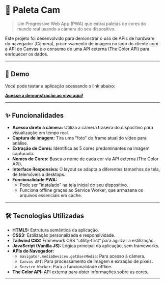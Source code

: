 # 🎨 Paleta Cam

> Um Progressive Web App (PWA) que extrai paletas de cores do mundo real usando a câmera do seu dispositivo.

Este projeto foi desenvolvido para demonstrar o uso de APIs de hardware do navegador (Câmera), processamento de imagem no lado do cliente com a API do Canvas e o consumo de uma API externa (The Color API) para enriquecer os dados.

---

## 🚀 Demo

Você pode testar a aplicação acessando o link abaixo:

**[Acesse a demonstração ao vivo aqui!](https://seu-link-para-o-github-pages-ou-outro-host.com)**

---

## ✨ Funcionalidades

* **Acesso direto à câmera:** Utiliza a câmera traseira do dispositivo para visualização em tempo real.
* **Captura de imagem:** Tira uma "foto" do frame atual do vídeo para análise.
* **Extração de Cores:** Identifica as 5 cores predominantes na imagem capturada.
* **Nomes de Cores:** Busca o nome de cada cor via API externa (The Color API).
* **Interface Responsiva:** O layout se adapta a diferentes tamanhos de tela, de telemóveis a desktops.
* **Funcionalidade PWA:**
    * Pode ser "instalado" na tela inicial do seu dispositivo.
    * Funciona offline graças ao Service Worker, que armazena os arquivos essenciais em cache.

---

## 🛠️ Tecnologias Utilizadas

* **HTML5:** Estrutura semântica da aplicação.
* **CSS3:** Estilização personalizada e responsividade.
* **Tailwind CSS:** Framework CSS "utility-first" para agilizar a estilização.
* **JavaScript (Vanilla JS):** Lógica principal da aplicação, sem frameworks.
* **APIs do Navegador:**
    * `navigator.mediaDevices.getUserMedia`: Para acesso à câmera.
    * `Canvas API`: Para processamento de imagem e extração de píxeis.
    * `Service Worker`: Para a funcionalidade offline.
* **The Color API:** API externa para obter informações sobre as cores.

---
